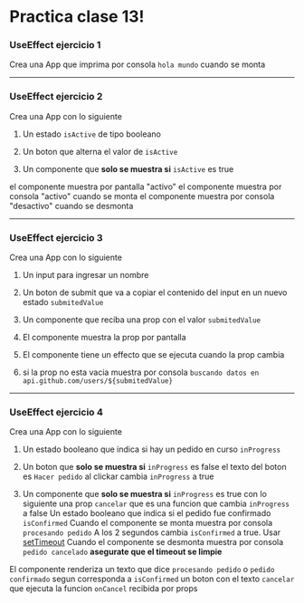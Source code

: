 # Practica clase 13!

### UseEffect ejercicio 1

Crea una App que imprima por consola `hola mundo` cuando se monta

---

### UseEffect ejercicio 2

Crea una App con lo siguiente
  
1. Un estado `isActive` de tipo booleano

2. Un boton que alterna el valor de `isActive`
  
3. Un componente que **solo se muestra si** `isActive` es true
  
  el componente muestra por pantalla "activo"
  el componente muestra por consola "activo" cuando se monta
  el componente muestra por consola "desactivo" cuando se desmonta

---

### UseEffect ejercicio 3

Crea una App con lo siguiente
  
1. Un input para ingresar un nombre

2. Un boton de submit que va a copiar el contenido del input en un nuevo estado `submitedValue`

3. Un componente que reciba una prop con el valor `submitedValue`
    
4. El componente muestra la prop por pantalla
    
5. El componente tiene un effecto que se ejecuta cuando la prop cambia

6. si la prop no esta vacia muestra por consola `buscando datos en api.github.com/users/${submitedValue}`

---

### UseEffect ejercicio 4

Crea una App con lo siguiente
  
1. Un estado booleano que indica si hay un pedido en curso `inProgress`

2. Un boton que **solo se muestra si** `inProgress` es false
  el texto del boton es `Hacer pedido`
  al clickar cambia `inProgress` a true
  
3. Un componente que **solo se muestra si** `inProgress` es true con lo siguiente
  una prop `cancelar` que es una funcion que cambia `inProgress` a false
  Un estado booleano que indica si el pedido fue confirmado `isConfirmed`
  Cuando el componente se monta muestra por consola `procesando pedido`
  A los 2 segundos cambia `isConfirmed` a true. Usar [setTimeout](https://developer.mozilla.org/en-US/docs/Web/API/setTimeout)
  Cuando el componente se desmonta muestra por consola `pedido cancelado`
  **asegurate que el timeout se limpie**
  
El componente renderiza
  un texto que dice `procesando pedido` o `pedido confirmado` segun corresponda a `isConfirmed`
  un boton con el texto `cancelar` que ejecuta la funcion `onCancel` recibida por props
